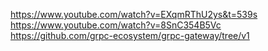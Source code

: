 https://www.youtube.com/watch?v=EXqmRThU2ys&t=539s
https://www.youtube.com/watch?v=8SnC354B5Vc
https://github.com/grpc-ecosystem/grpc-gateway/tree/v1
